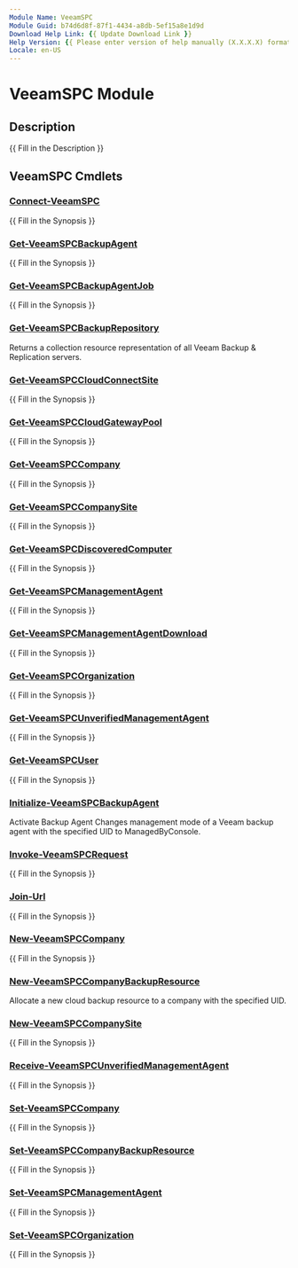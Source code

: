 ```yaml
---
Module Name: VeeamSPC
Module Guid: b74d6d8f-87f1-4434-a8db-5ef15a8e1d9d
Download Help Link: {{ Update Download Link }}
Help Version: {{ Please enter version of help manually (X.X.X.X) format }}
Locale: en-US
---
```


# VeeamSPC Module
## Description
{{ Fill in the Description }}

## VeeamSPC Cmdlets
### [Connect-VeeamSPC](Docs\Connect-VeeamSPC.md)
{{ Fill in the Synopsis }}

### [Get-VeeamSPCBackupAgent](Docs\Get-VeeamSPCBackupAgent.md)
{{ Fill in the Synopsis }}

### [Get-VeeamSPCBackupAgentJob](Docs\Get-VeeamSPCBackupAgentJob.md)
{{ Fill in the Synopsis }}

### [Get-VeeamSPCBackupRepository](Docs\Get-VeeamSPCBackupRepository.md)
Returns a collection resource representation of all Veeam Backup & Replication servers.

### [Get-VeeamSPCCloudConnectSite](Docs\Get-VeeamSPCCloudConnectSite.md)
{{ Fill in the Synopsis }}

### [Get-VeeamSPCCloudGatewayPool](Docs\Get-VeeamSPCCloudGatewayPool.md)
{{ Fill in the Synopsis }}

### [Get-VeeamSPCCompany](Docs\Get-VeeamSPCCompany.md)
{{ Fill in the Synopsis }}

### [Get-VeeamSPCCompanySite](Docs\Get-VeeamSPCCompanySite.md)
{{ Fill in the Synopsis }}

### [Get-VeeamSPCDiscoveredComputer](Docs\Get-VeeamSPCDiscoveredComputer.md)
{{ Fill in the Synopsis }}

### [Get-VeeamSPCManagementAgent](Docs\Get-VeeamSPCManagementAgent.md)
{{ Fill in the Synopsis }}

### [Get-VeeamSPCManagementAgentDownload](Docs\Get-VeeamSPCManagementAgentDownload.md)
{{ Fill in the Synopsis }}

### [Get-VeeamSPCOrganization](Docs\Get-VeeamSPCOrganization.md)
{{ Fill in the Synopsis }}

### [Get-VeeamSPCUnverifiedManagementAgent](Docs\Get-VeeamSPCUnverifiedManagementAgent.md)
{{ Fill in the Synopsis }}

### [Get-VeeamSPCUser](Docs\Get-VeeamSPCUser.md)
{{ Fill in the Synopsis }}

### [Initialize-VeeamSPCBackupAgent](Docs\Initialize-VeeamSPCBackupAgent.md)
Activate Backup Agent
Changes management mode of a Veeam backup agent with the specified UID to ManagedByConsole.

### [Invoke-VeeamSPCRequest](Docs\Invoke-VeeamSPCRequest.md)
{{ Fill in the Synopsis }}

### [Join-Url](Docs\Join-Url.md)
{{ Fill in the Synopsis }}

### [New-VeeamSPCCompany](Docs\New-VeeamSPCCompany.md)
{{ Fill in the Synopsis }}

### [New-VeeamSPCCompanyBackupResource](Docs\New-VeeamSPCCompanyBackupResource.md)
Allocate a new cloud backup resource to a company with the specified UID.

### [New-VeeamSPCCompanySite](Docs\New-VeeamSPCCompanySite.md)
{{ Fill in the Synopsis }}

### [Receive-VeeamSPCUnverifiedManagementAgent](Docs\Receive-VeeamSPCUnverifiedManagementAgent.md)
{{ Fill in the Synopsis }}

### [Set-VeeamSPCCompany](Docs\Set-VeeamSPCCompany.md)
{{ Fill in the Synopsis }}

### [Set-VeeamSPCCompanyBackupResource](Docs\Set-VeeamSPCCompanyBackupResource.md)
{{ Fill in the Synopsis }}

### [Set-VeeamSPCManagementAgent](Docs\Set-VeeamSPCManagementAgent.md)
{{ Fill in the Synopsis }}

### [Set-VeeamSPCOrganization](Docs\Set-VeeamSPCOrganization.md)
{{ Fill in the Synopsis }}

